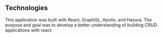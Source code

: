 ## Technologies
This application was built with React, GraphQL, Apollo, and Hasura.
The purpose and goal was to develop a better understanding of building CRUD applications with react.
